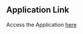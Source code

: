 ## Application Link

Access the Application [here](https://full-stack-open-part-3-aaiu.onrender.com/)
